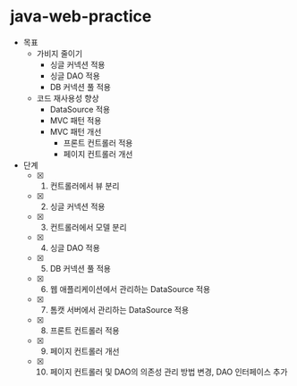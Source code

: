 # java-web-practice
- 목표
    - 가비지 줄이기
        - 싱글 커넥션 적용
        - 싱글 DAO 적용
        - DB 커넥션 풀 적용
    - 코드 재사용성 향상
        - DataSource 적용
        - MVC 패턴 적용
        - MVC 패턴 개선
            - 프론트 컨트롤러 적용
            - 페이지 컨트롤러 개선
- 단계
    - [x] 01. 컨트롤러에서 뷰 분리
    - [x] 02. 싱글 커넥션 적용
    - [x] 03. 컨트롤러에서 모델 분리
    - [x] 04. 싱글 DAO 적용
    - [x] 05. DB 커넥션 풀 적용
    - [x] 06. 웹 애플리케이션에서 관리하는 DataSource 적용
    - [x] 07. 톰캣 서버에서 관리하는 DataSource 적용
    - [x] 08. 프론트 컨트롤러 적용
    - [x] 09. 페이지 컨트롤러 개선
    - [x] 10. 페이지 컨트롤러 및 DAO의 의존성 관리 방법 변경, DAO 인터페이스 추가
